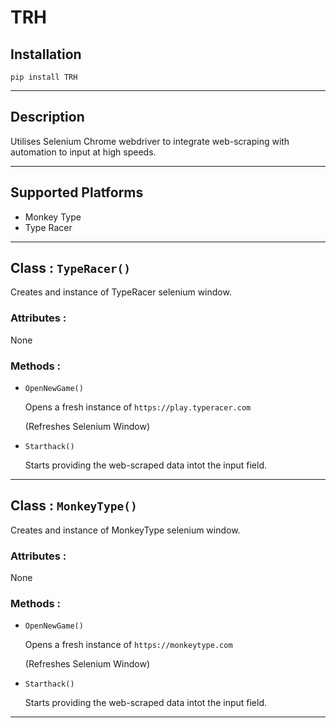 # TRH
## Installation

`pip install TRH`
***
## Description
Utilises Selenium Chrome webdriver to integrate web-scraping with automation to input at high speeds.

***
## Supported Platforms
* Monkey Type
* Type Racer
***
## Class : `TypeRacer()`

Creates and instance of TypeRacer selenium window.

### Attributes :

None

### Methods :

* `OpenNewGame()`
    
    Opens a fresh instance of `https://play.typeracer.com`
    
    (Refreshes Selenium Window)

* `Starthack()`

    Starts providing the web-scraped data intot the input field.


***
## Class : `MonkeyType()`

Creates and instance of MonkeyType selenium window.

### Attributes :

None

### Methods :

* `OpenNewGame()`
    
    Opens a fresh instance of `https://monkeytype.com`
    
    (Refreshes Selenium Window)

* `Starthack()`

    Starts providing the web-scraped data intot the input field.

***